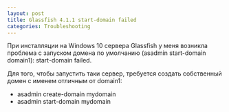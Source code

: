 ```yaml
---
layout: post
title: Glassfish 4.1.1 start-domain failed
categories: Troubleshooting
---
```


При инсталляции на Windows 10 сервера Glassfish у меня возникла проблема с запуском домена по умолчанию (asadmin start-domain domain1): start-domain failed. 

Для того, чтобы запустить таки сервер, требуется создать собственный домен  с именем отличным от domain1:
*	asadmin create-domain mydomain
*	asadmin start-domain mydomain














